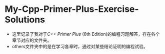 # My-Cpp-Primer-Plus-Exercise-Solutions
- 这里记录了我对于*C++ Primer Plus* (6th Edition)的编程习题解答，存在各个章节对应的文件夹。
- others文件夹中的是在学习各章时，通过对某些结论证明的编程试验。

